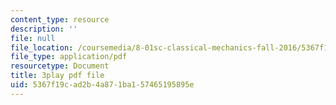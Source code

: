 ```yaml
---
content_type: resource
description: ''
file: null
file_location: /coursemedia/8-01sc-classical-mechanics-fall-2016/5367f19cad2b4a871ba157465195895e_0qEIs6ie2q8.pdf
file_type: application/pdf
resourcetype: Document
title: 3play pdf file
uid: 5367f19c-ad2b-4a87-1ba1-57465195895e
---
```

